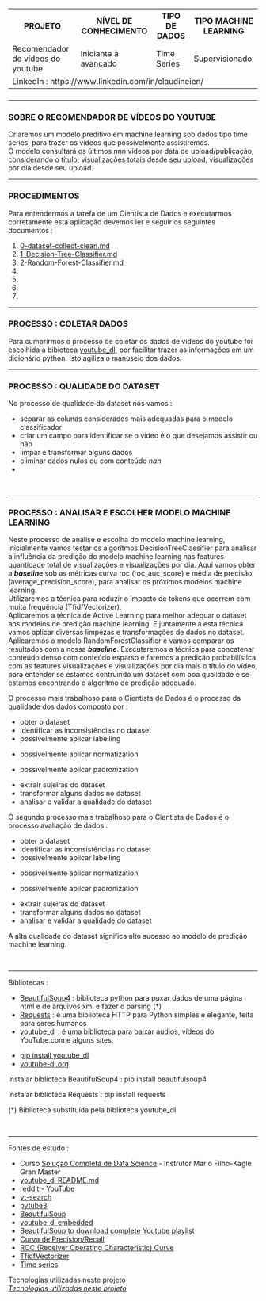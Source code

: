 <h5>
<div>
  <table>
    <tr>
      <th><strong>PROJETO</strong></th>
      <th><strong>NÍVEL DE CONHECIMENTO</strong></th>
      <th><strong>TIPO DE DADOS</strong></th>
      <th><strong>TIPO MACHINE LEARNING</strong></th>
    </tr>
    <tr>
      <td>Recomendador de vídeos do youtube</td>
      <td>Iniciante à avançado</td>
      <td>Time Series</td>
      <td>Supervisionado</td>
    </tr>
    <tr>
        <td colspan="4">LinkedIn : https://www.linkedin.com/in/claudineien/</td>
    </tr>
  </table>
</div>
</h5>

<hr>
<h3 align="left">SOBRE O RECOMENDADOR DE VÍDEOS DO YOUTUBE</h3>
<p>Criaremos um modelo preditivo em machine learning sob dados tipo time series, para trazer os vídeos que possívelmente assistiremos.<br>
O modelo consultará os últimos nnn vídeos por data de upload/publicação, considerando o título, visualizações totais desde seu upload, visualizações por dia desde seu upload. </p>

<hr>
<h3 align="left">PROCEDIMENTOS</h3>
<p>Para entendermos a tarefa de um Cientista de Dados e executarmos corretamente esta aplicação devemos ler e seguir os seguintes documentos :
<ol>
    <li><a href="https://github.com/claudineien/youtube-recommender-machine-learning/blob/master/0-dataset-collect-clean.md">0-dataset-collect-clean.md</a></li>
    <li><a href="https://github.com/claudineien/youtube-recommender-machine-learning/blob/master/1-Decision-Tree-Classifier.md">1-Decision-Tree-Classifier.md</a></li>
    <li><a href="https://github.com/claudineien/youtube-recommender-machine-learning/blob/master/2-Random-Forest-Classifier.md">2-Random-Forest-Classifier.md</a></li>
    <li></li>
    <li></li>
    <li></li>
    <li></li>
</ol>
</p>

<hr>
<h3 align="left">PROCESSO : COLETAR DADOS</h3>
<p>
Para cumprirmos o processo de coletar os dados de vídeos do youtube foi escolhida a bibioteca <a href="https://youtube-dl.org/">youtube_dl</a>, por facilitar trazer as informações em um dicionário python. Isto agiliza o manuseio dos dados.
</p>

<hr>
<h3 align="left">PROCESSO : QUALIDADE DO DATASET</h3>
<p>
No processo de qualidade do dataset nós vamos :
    <ul>
        <li>separar as colunas considerados mais adequadas para o modelo classificador</li>
        <li>criar um campo para identificar se o vídeo é o que desejamos assistir ou não</li>
        <li>limpar e transformar alguns dados</li>
        <li>eliminar dados nulos ou com conteúdo <em>nan</em></li>
        <li></li>
    </ul>
</p>

<br>
<hr>
<h3 align="left">PROCESSO : ANALISAR E ESCOLHER MODELO MACHINE LEARNING</h3>
<p>
Neste processo de análise e escolha do modelo machine learning, inicialmente vamos testar os algorítmos DecisionTreeClassifier para analisar a influência da predição do modelo machine learning nas features quantidade total de visualizações e visualizações por dia. Aqui vamos obter a <em><strong>baseline</strong></em> sob as métricas curva roc (roc_auc_score) e média de precisão (average_precision_score), para analisar os próximos modelos machine learning.<br>
Utilizaremos a técnica para reduzir o impacto de tokens que ocorrem com muita frequência (TfidfVectorizer).<br>
Aplicaremos a técnica de Active Learning para melhor adequar o dataset aos modelos de predição machine learning. E juntamente a esta técnica vamos aplicar diversas limpezas e transformações de dados no dataset.<br>
Aplicaremos o modelo RandomForestClassifier e vamos comparar os resultados com a nossa <em><strong>baseline</strong></em>.
Executaremos a técnica para concatenar conteúdo denso com conteúdo esparso e faremos a predição probabilística com as features visualizações e visualizações por dia mais o título do vídeo, para entender se estamos contruindo um dataset com boa qualidade e se estamos encontrando o algorítmo de predição adequado.

</p>

<p>O processo mais trabalhoso para o Cientista de Dados é o processo da qualidade dos dados composto por :
    <ul>
        <li>obter o dataset</li>
        <li>identificar as inconsistências no dataset</li>
        <li>possivelmente aplicar labelling</p>
        <li>possivelmente aplicar normatization</p>
        <li>possivelmente aplicar padronization</p>
        <li>extrair sujeiras do dataset</li>
        <li>transformar alguns dados no dataset</li>
        <li>analisar e validar a qualidade do dataset</li>
    </ul>
</p>

<p>O segundo processo mais trabalhoso para o Cientista de Dados é o processo avaliação de dados :
    <ul>
        <li>obter o dataset</li>
        <li>identificar as inconsistências no dataset</li>
        <li>possivelmente aplicar labelling</p>
        <li>possivelmente aplicar normatization</p>
        <li>possivelmente aplicar padronization</p>
        <li>extrair sujeiras do dataset</li>
        <li>transformar alguns dados no dataset</li>
        <li>analisar e validar a qualidade do dataset</li>
    </ul>
</p>

<p>
A alta qualidade do dataset significa alto sucesso ao modelo de predição machine learning.
</p>

<br>
<hr>
<p>Bibliotecas :
    <ul>
        <li><a href="https://www.crummy.com/software/BeautifulSoup/bs4/doc/">BeautifulSoup4</a> : biblioteca python para puxar dados de uma página html e de arquivos xml e fazer o parsing (*)</li>
        <li><a href="https://requests.readthedocs.io/pt_BR/latest/user/quickstart.html">Requests</a> : é uma biblioteca HTTP para Python simples e elegante, feita para seres humanos</li>
        <li><a href="https://requests.readthedocs.io/pt_BR/latest/user/quickstart.html">youtube_dl</a> : é uma biblioteca para baixar audios, vídeos do YouTube.com e alguns sites.</li>
    </ul>
    <ul>
        <li><a href="https://pypi.org/project/youtube_dl/">pip install youtube_dl</a></li>
        <li><a href="https://youtube-dl.org/">youtube-dl.org</a></li>
    </ul>
    <p>Instalar biblioteca BeautifulSoup4 : pip install beautifulsoup4</p>
    <p>Instalar biblioteca Requests : pip install requests</p>
    <p>(*) Biblioteca substituída pela biblioteca youtube_dl</p>
</p>

<br>
<hr>
<p>Fontes de estudo :
    <ul>
        <li>Curso <a href="https://curso.mariofilho.com/">   
        Solução Completa de Data Science</a> - Instrutor Mario Filho-Kagle Gran Master</li>
        <li><a href="https://github.com/ytdl-org/youtube-dl/blob/master/README.md#how-do-i-update-youtube-dl">youtube_dl README.md</a></li>
        <li><a href="https://www.reddit.com/r/youtubedl/comments/hqc577/getting_error_unable_to_extract_video_data/">reddit - YouTube</a></li>
        <li><a href="https://pypi.org/project/yt-search/">yt-search</a></li>
        <li><a href="https://python-pytube.readthedocs.io/en/latest/user/quickstart.html#downloading-a-video">pytube3</a></li>
        <li><a href="https://www.geeksforgeeks.org/python-program-to-download-complete-youtube-playlist/?ref=rp">BeautifulSoup</a></li>
        <li><a href="https://www.bogotobogo.com/VideoStreaming/YouTube/youtube-dl-embedding.php">youtube-dl embedded</a></li>
        <li><a href="https://www.bogotobogo.com/VideoStreaming/YouTube/Dissecting-YouTube-URLs.php">BeautifulSoup to download complete Youtube playlist</a></li>
        <li><a href="https://scikit-learn.org/stable/auto_examples/model_selection/plot_precision_recall.html#sphx-glr-auto-examples-model-selection-plot-precision-recall-py">Curva de Precision/Recall</a></li>
        <li><a href="https://scikit-learn.org/stable/modules/model_evaluation.html#roc-metrics">ROC (Receiver Operating Characteristic) Curve</a></li>
        <li><a href="https://www.kaggle.com/adamschroeder/countvectorizer-tfidfvectorizer-predict-comments">TfidfVectorizer</a></li>
        <li><a href="https://www.machinelearningplus.com/time-series/time-series-analysis-python/">Time series</a></li>
    </ul>
</p>

<a id="itemtec" >Tecnologias utilizadas neste projeto</a><br>
<em><a href="#itemtec">Tecnologias utilizadas neste projeto</a></em>

<!--<h5><a href="blank_">[en]</a> | <a href="blank_">[pt-br]</a></br>
Projeto : Recomendador de vídeos do youtube<br>
Nivel Conhecimento : Iniciante à avançado<br>
Tipo de dados : Time Series<br>
Tipo Machine Learning : Supervisionado<br>

LinkedIn : https://www.linkedin.com/in/claudineien/
</h5>-->
